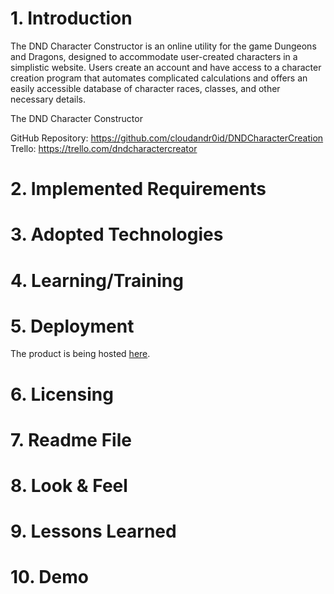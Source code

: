 # 1. Introduction
The DND Character Constructor is an online utility for the game Dungeons and Dragons, designed
to accommodate user-created characters in a simplistic website. Users create an account and
have access to a character creation program that automates complicated calculations and offers
an easily accessible database of character races, classes, and other necessary details.

The DND Character Constructor 

GitHub Repository: https://github.com/cloudandr0id/DNDCharacterCreation
Trello: https://trello.com/dndcharactercreator

# 2. Implemented Requirements


# 3. Adopted Technologies


# 4. Learning/Training


# 5. Deployment
The product is being hosted [here](https://hwsrv-766227.hostwindsdns.com).

# 6. Licensing


# 7. Readme File


# 8. Look & Feel


# 9. Lessons Learned


# 10. Demo

